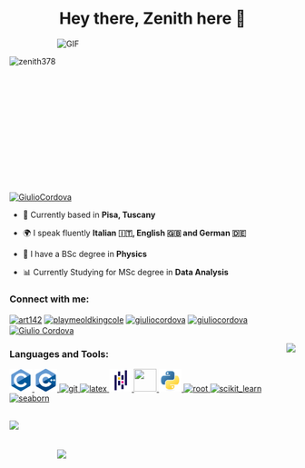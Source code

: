  # <h1 align="center">Hey there, Zenith here 🌊</h1>
  
 <img align="right" alt="GIF" src="https://github.com/abhisheknaiidu/abhisheknaiidu/blob/master/code.gif?raw=true" width="420" height="270" />
  <br />
  
 <p align="left"> <img src="https://komarev.com/ghpvc/?username=zenith378&label=Profile%20views&color=0e75b6&style=flat" alt="zenith378" height="28" width="130" /> <a href="https://twitter.com/giuliocordova" target="blank"><img src="https://img.shields.io/twitter/follow/giuliocordova?logo=twitter&style=for-the-badge" alt="GiulioCordova" /></a> </p>

- 📌 Currently based in **Pisa, Tuscany**

- 🌍 I speak fluently **Italian 🇮🇹, English 🇬🇧 and German 🇩🇪**

- 🔭 I have a BSc degree in **Physics**

- 📊 Currently Studying for MSc degree in **Data Analysis**

<h3 align="left">Connect with me:</h3>
<p align="left">
<a href="https://fb.com/art142" target="blank"><img align="center" src="https://raw.githubusercontent.com/rahuldkjain/github-profile-readme-generator/master/src/images/icons/Social/facebook.svg" alt="art142" height="30" width="40" /></a>
<a href="https://instagram.com/playmeoldkingcole" target="blank"><img align="center" src="https://raw.githubusercontent.com/rahuldkjain/github-profile-readme-generator/master/src/images/icons/Social/instagram.svg" alt="playmeoldkingcole" height="30" width="40" /></a>
<a href="https://twitter.com/giuliocordova" target="blank"><img align="center" src="https://raw.githubusercontent.com/rahuldkjain/github-profile-readme-generator/master/src/images/icons/Social/twitter.svg" alt="giuliocordova" height="30" width="40" /></a>
<a href="https://linkedin.com/in/giuliocordova" target="blank"><img align="center" src="https://raw.githubusercontent.com/rahuldkjain/github-profile-readme-generator/master/src/images/icons/Social/linked-in-alt.svg" alt="giuliocordova" height="30" width="40" /></a>
<a href="https://open.spotify.com/user/1183626013?si=3cd5c3dd16744786" target="_blank"><img align="center" src="https://upload.wikimedia.org/wikipedia/commons/1/19/Spotify_logo_without_text.svg" alt="Giulio Cordova" height="30" width="40" /></a>
</p>

<a href="https://open.spotify.com/user/1183626013?si=3cd5c3dd16744786">
  <img align="right" src="https://novatorem-zenith378.vercel.app/api/spotify"/>
</a>
  
<h3 align="left">Languages and Tools:</h3>
<p align="left"> <a href="https://www.cprogramming.com/" target="_blank" rel="noreferrer"> <img src="https://raw.githubusercontent.com/devicons/devicon/master/icons/c/c-original.svg" alt="c" width="40" height="40"/> </a> <a href="https://www.w3schools.com/cpp/" target="_blank" rel="noreferrer"> <img src="https://raw.githubusercontent.com/devicons/devicon/master/icons/cplusplus/cplusplus-original.svg" alt="cplusplus" width="40" height="40"/> </a> <a href="https://git-scm.com/" target="_blank" rel="noreferrer"> <img src="https://www.vectorlogo.zone/logos/git-scm/git-scm-icon.svg" alt="git" width="40" height="40"/> </a> </a> <a href="https://www.latex-project.org/" target="_blank" rel="noreferrer"> <img src="https://cdn.jsdelivr.net/gh/devicons/devicon/icons/latex/latex-original.svg" alt="latex" width="40" height="40"/> </a> <a href="https://pandas.pydata.org/" target="_blank" rel="noreferrer"> <img src="https://raw.githubusercontent.com/devicons/devicon/2ae2a900d2f041da66e950e4d48052658d850630/icons/pandas/pandas-original.svg" alt="pandas" width="40" height="40"/> </a> <a href="https://numpy.org" target="_blank" rel="noreferrer"> <img src="https://cdn.jsdelivr.net/gh/devicons/devicon/icons/numpy/numpy-original.svg" width="40" height="40"/> </a> <a href="https://www.python.org" target="_blank" rel="noreferrer"> <img src="https://raw.githubusercontent.com/devicons/devicon/master/icons/python/python-original.svg" alt="python" width="40" height="40"/> <a href="https://root.cern/" target="_blank" rel="noreferrer"> <img src="https://root.cern/img/logos/ROOT_Logo/misc/generic-logo-color-plustext-512.png" alt="root" width="140" height="40"/> </a> <a href="https://scikit-learn.org/" target="_blank" rel="noreferrer"> <img src="https://upload.wikimedia.org/wikipedia/commons/0/05/Scikit_learn_logo_small.svg" alt="scikit_learn" width="40" height="40"/> </a> <a href="https://seaborn.pydata.org/" target="_blank" rel="noreferrer"> <img src="https://seaborn.pydata.org/_images/logo-mark-lightbg.svg" alt="seaborn" width="40" height="40"/> </a> </p>
  <br />

<a href="https://github.com/anuraghazra/github-readme-stats">
  <img align="left" src="https://github-readme-stats.vercel.app/api/top-langs/?username=zenith378&layout=compact&hide=jupyter%20notebook" width="370"/>
</a>

  <br />
  <br />
  <br />

<a href="https://github.com/anuraghazra/convoychat">
  <img align="right" src="https://github-readme-stats.vercel.app/api?username=zenith378&show_icons=true&theme=nord" width="420" />
</a>

